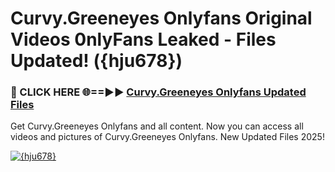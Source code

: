 # Curvy.Greeneyes Onlyfans Original Videos 0nlyFans Leaked - Files Updated! ({hju678})

<h3>🔴 CLICK HERE 🌐==►► <a href="https://tinyurl.com/ms9xzufz" rel="nofollow">Curvy.Greeneyes Onlyfans Updated Files</a></h3>

Get Curvy.Greeneyes Onlyfans and all content. Now you can access all videos and pictures of Curvy.Greeneyes Onlyfans. New Updated Files 2025!

[![{hju678}](https://i.imgur.com/PQ7UWWw.gif)](https://tinyurl.com/ms9xzufz)